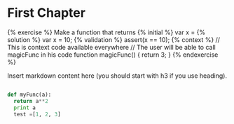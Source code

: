# First Chapter

{% exercise %}
Make a function that returns 
{% initial %}
var x =
{% solution %}
var x = 10;
{% validation %}
assert(x == 10);
{% context %}
// This is context code available everywhere
// The user will be able to call magicFunc in his code
function magicFunc() {
    return 3;
}
{% endexercise %}


<!--sec data-title="Introduction" data-id="section0" data-show=true ces-->

Insert markdown content here (you should start with h3 if you use heading).

```python

def myFunc(a):
  return a**2
  print a
  test =[1, 2, 3]

```

<!--endsec-->


